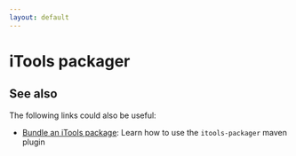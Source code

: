 ```yaml
---
layout: default
---
```


# iTools packager

## See also
The following links could also be useful:
- [Bundle an iTools package](tutorials/itools-packager.md): Learn how to use the `itools-packager` maven plugin
